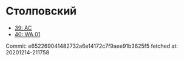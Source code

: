 # Столповский
- [39: AC](39.md)
- [40: WA 01](40.md)

Commit: e652269041482732a6e14172c7f9aee91b3625f5
 fetched at: 20201214-211758
